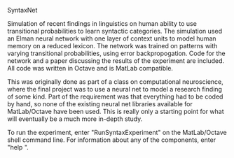 SyntaxNet

Simulation of recent findings in linguistics on human ability to use transitional probabilities to learn syntactic categories. The simulation used an Elman neural network with one layer of context units to model human memory on a reduced lexicon. The network was trained on patterns with varying transitional probabilities, using error backpropogation. Code for the network and a paper discussing the results of the experiment are included. All code was written in Octave and is MatLab compatible.

This was originally done as part of a class on computational neuroscience, where the final project was to use a neural net to model a research finding of some kind. Part of the requirement was that everything had to be coded by hand, so none of the existing neural net libraries available for MatLab/Octave have been used. This is really only a starting point for what will eventually be a much more in-depth study.

To run the experiment, enter "RunSyntaxExperiment" on the MatLab/Octave shell command line. For information about any of the components, enter "help <function name>".

